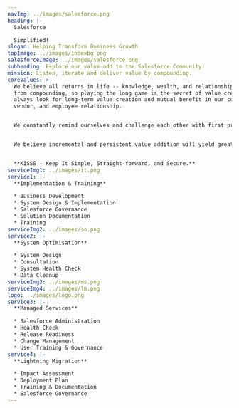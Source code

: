 ```yaml
---
navImg: ../images/salesforce.png
heading: |-
  Salesforce

  Simplified!
slogan: Helping Transform Business Growth
topImage: ../images/indexbg.png
salesforceImage: ../images/salesforce.png
subheading: Explore our value-add to the Salesforce Community!
mission: Listen, iterate and deliver value by compounding.
coreValues: >-
  We believe all returns in life -- knowledge, wealth, and relationships -- come
  from compounding, so playing the long game is the secret of value creation. We
  always look for long-term value creation and mutual benefit in our customer,
  vendor, and employee relationship.


  We constantly remind ourselves and challenge each other with first principles thinking.


  We believe incremental and persistent value addition will yield great products & services.


  **KISSS - Keep It Simple, Straight-forward, and Secure.**
serviceImg1: ../images/it.png
service1: |-
  **Implementation & Training**

  * Business Development
  * System Design & Implementation
  * Salesforce Governance
  * Solution Documentation
  * Training
serviceImg2: ../images/so.png
service2: |-
  **System Optimisation**

  * System Design
  * Consultation
  * System Health Check
  * Data Cleanup
serviceImg3: ../images/ms.png
serviceImg4: ../images/lm.png
logo: ../images/logo.png
service3: |-
  **Managed Services**

  * Salesforce Administration
  * Health Check
  * Release Readiness
  * Change Management
  * User Training & Governance
service4: |-
  **Lightning Migration**

  * Impact Assessment
  * Deployment Plan
  * Training & Documentation
  * Salesforce Governance
---
```

